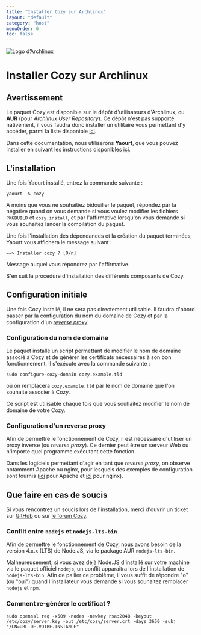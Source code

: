 ```yaml
---
title: "Installer Cozy sur Archlinux"
layout: "default"
category: "host"
menuOrder: 6
toc: false
---
```



<div class="install-inner-logo"> 
<img alt="Logo d’Archlinux" src="/assets/images/archlinux-logo.png">
</div>

# Installer Cozy sur Archlinux

## Avertissement

Le paquet Cozy est disponible sur le dépôt d'utilisateurs d'Archlinux, ou **AUR** (pour *Archlinux User Repository*). Ce dépôt n'est pas supporté nativement, il vous faudra donc installer un utilitaire vous permettant d'y accéder, parmi la liste disponible [ici](https://wiki.archlinux.org/index.php/AUR_helpers).

Dans cette documentation, nous utiliserons **Yaourt**, que vous pouvez installer en suivant les instructions disponibles [ici](https://archlinux.fr/yaourt).

## L'installation

Une fois Yaourt installé, entrez la commande suivante :

```
yaourt -S cozy
```

A moins que vous ne souhaitiez bidouiller le paquet, répondez par la négative quand on vous demande si vous voulez modifier les fichiers `PKGBUILD` et `cozy.install`, et par l'affirmative lorsqu'on vous demande si vous souhaitez lancer la compilation du paquet.

Une fois l'installation des dépendances et la création du paquet terminées, Yaourt vous affichera le message suivant :

```
==> Installer cozy ? [O/n]
```
Message auquel vous répondrez par l'affirmative.

S'en suit la procédure d'installation des différents composants de Cozy.

## Configuration initiale

Une fois Cozy installé, il ne sera pas directement utilisable. Il faudra d'abord passer par la configuration du nom du domaine de Cozy et par la configuration d'un [*reverse proxy*](https://fr.wikipedia.org/wiki/Proxy_inverse).

### Configuration du nom de domaine

Le paquet installe un script permettant de modifier le nom de domaine associé à Cozy et de générer les certificats nécessaires à son bon fonctionnement. Il s'exécute avec la commande suivante :

```
sudo configure-cozy-domain cozy.example.tld
```

où on remplacera `cozy.example.tld` par le nom de domaine que l'on souhaite associer à Cozy.

Ce script est utilisable chaque fois que vous souhaitez modifier le nom de domaine de votre Cozy.

### Configuration d'un reverse proxy

Afin de permettre le fonctionnement de Cozy, il est nécessaire d'utiliser un proxy inverse (ou *reverse proxy*). Ce dernier peut être un serveur Web ou n'importe quel programme exécutant cette fonction.

Dans les logiciels permettant d'agir en tant que *reverse proxy*, on observe notamment Apache ou nginx, pour lesquels des exemples de configuration sont fournis ([ici](https://github.com/cozy/cozy-debian/blob/master/apache-config) pour Apache et [ici](https://github.com/cozy/cozy-debian/blob/master/nginx-config) pour nginx).

## Que faire en cas de soucis

Si vous rencontrez un soucis lors de l'installation, merci d'ouvrir un ticket sur [GitHub](https://github.com/babolivier/cozy-archlinux) ou sur [le forum Cozy](https://forum.cozy.io/t/cozy-sur-archlinux/1341).

### Conflit entre `nodejs` et `nodejs-lts-bin`

Afin de permettre le fonctionnement de Cozy, nous avons besoin de la version 4.x.x (LTS) de Node.JS, via le package AUR `nodejs-lts-bin`.

Malheureusement, si vous avez déjà Node.JS d'installé sur votre machine via le paquet officiel `nodejs`, un conflit apparaitra lors de l'installation de `nodejs-lts-bin`. Afin de pallier ce problème, il vous suffit de répondre "o" (ou "oui") quand l'installateur vous demande si vous souhaitez remplacer `nodejs` et `npm`.

### Comment re-générer le certificat ?

    sudo openssl req -x509 -nodes -newkey rsa:2048 -keyout /etc/cozy/server.key -out /etc/cozy/server.crt -days 3650 -subj "/CN=URL.DE.VOTRE.INSTANCE"
